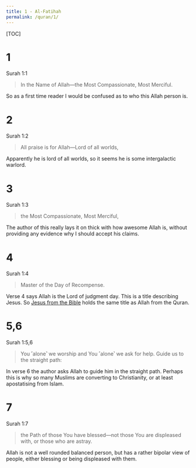 ```yaml
---
title: 1 - Al-Fatihah
permalink: /quran/1/
---
```


[TOC]

# 1

Surah 1:1

> In the Name of Allah—the Most Compassionate, Most Merciful.

So as a first time reader I would be confused as to who this Allah person is. 

# 2

Surah 1:2

> All praise is for Allah—Lord of all worlds,

Apparently he is lord of all worlds, so it seems he is some intergalactic warlord.

# 3

Surah 1:3

> the Most Compassionate, Most Merciful, 

The author of this really lays it on thick with how awesome Allah is, without providing any evidence why I should accept his claims.

# 4

Surah 1:4

> Master of the Day of Recompense. 

Verse 4 says Allah is the Lord of judgment day. This is a title describing Jesus. So [Jesus from the Bible](jesus-is-allah) holds the same title as Allah from the Quran.

# 5,6

Surah 1:5,6

> You ˹alone˺ we worship and You ˹alone˺ we ask for help. 
> Guide us to the straight path:

In verse 6 the author asks Allah to guide him in the straight path. Perhaps this is why so many Muslims are converting to Christianity, or at least apostatising from Islam.

# 7

Surah 1:7

> the Path of those You have blessed—not those You are displeased with, or those who are astray.

Allah is not a well rounded balanced person, but has a rather bipolar view of people, either blessing or being displeased with them.

  



